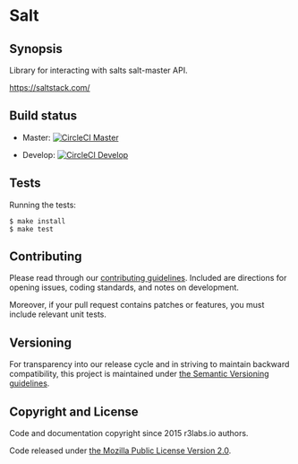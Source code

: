 # Salt

## Synopsis

Library for interacting with salts salt-master API.

https://saltstack.com/

## Build status

* Master: [![CircleCI Master](https://circleci.com/gh/ernestio/salt/tree/master.svg?style=svg)](https://circleci.com/gh/ernestio/salt/tree/master)

* Develop: [![CircleCI Develop](https://circleci.com/gh/ernestio/salt/tree/develop.svg?style=svg)](https://circleci.com/gh/ernestio/salt/tree/develop)

## Tests

Running the tests:
```
$ make install
$ make test
```

## Contributing

Please read through our
[contributing guidelines](CONTRIBUTING.md).
Included are directions for opening issues, coding standards, and notes on
development.

Moreover, if your pull request contains patches or features, you must include
relevant unit tests.

## Versioning

For transparency into our release cycle and in striving to maintain backward
compatibility, this project is maintained under [the Semantic Versioning guidelines](http://semver.org/).

## Copyright and License

Code and documentation copyright since 2015 r3labs.io authors.

Code released under
[the Mozilla Public License Version 2.0](LICENSE).
